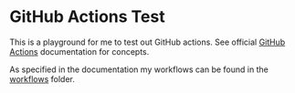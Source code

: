 # GitHub Actions Test

This is a playground for me to test out GitHub actions. See official [GitHub Actions](https://docs.github.com/en/actions) documentation for concepts.

As specified in the documentation my workflows can be found in the [workflows](.github\workflows) folder.
